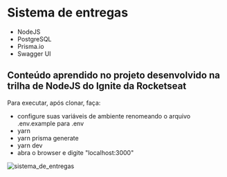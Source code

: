 # Sistema de entregas

- NodeJS
- PostgreSQL
- Prisma.io
- Swagger UI

## Conteúdo aprendido no projeto desenvolvido na trilha de NodeJS do Ignite da Rocketseat

Para executar, após clonar, faça:

- configure suas variáveis de ambiente renomeando o arquivo .env.example para .env
- yarn
- yarn prisma generate
- yarn dev
- abra o browser e digite "localhost:3000"


![sistema_de_entregas](./sistema_de_entregas.png)